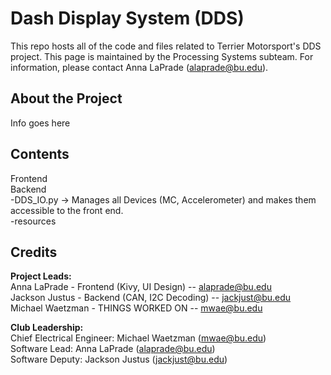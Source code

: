 # Dash Display System (DDS)
This repo hosts all of the code and files related to Terrier Motorsport's DDS project. This page is maintained by the Processing Systems subteam. For information, please contact Anna LaPrade (alaprade@bu.edu).

## About the Project
Info goes here

## Contents
Frontend <br>
Backend <br>
-DDS_IO.py -> Manages all Devices (MC, Accelerometer) and makes them accessible to the front end. <br>
-resources <br>



## Credits
__Project Leads:__ <br>
Anna LaPrade - Frontend (Kivy, UI Design) -- alaprade@bu.edu <br>
Jackson Justus - Backend (CAN, I2C Decoding) -- jackjust@bu.edu <br>
Michael Waetzman - THINGS WORKED ON       -- mwae@bu.edu <br>

__Club Leadership:__<br>
Chief Electrical Engineer: Michael Waetzman (mwae@bu.edu) <br>
Software Lead: Anna LaPrade (alaprade@bu.edu) <br>
Software Deputy: Jackson Justus (jackjust@bu.edu) <br>
